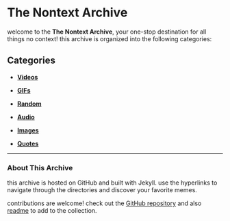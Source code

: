 # The Nontext Archive

welcome to the **The Nontext Archive**, your one-stop destination for all things no context! this archive is organized into the following categories:

## Categories

- **[Videos](https://github.com/segadreamcast1/The-Nontext-Archive/tree/main/videos)**
  

- **[GIFs](https://github.com/segadreamcast1/The-Nontext-Archive/tree/main/gifs)**
  

- **[Random](https://github.com/segadreamcast1/The-Nontext-Archive/tree/main/random)**
  

- **[Audio](https://github.com/segadreamcast1/The-Nontext-Archive/tree/main/audio)**
  

- **[Images](https://github.com/segadreamcast1/The-Nontext-Archive/tree/main/images)**
  

- **[Quotes](https://github.com/segadreamcast1/The-Nontext-Archive/tree/main/quotes)**
  

---

### About This Archive
this archive is hosted on GitHub and built with Jekyll. use the hyperlinks to navigate through the directories and discover your favorite memes.

contributions are welcome! check out the [GitHub repository](https://github.com/segadreamcast1/The-Nontext-Archive) and also [readme](README.md) to add to the collection.
